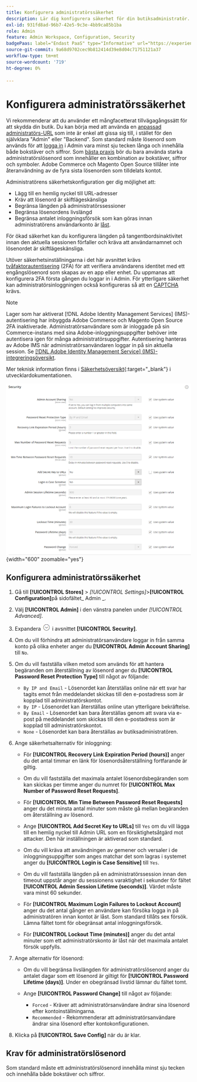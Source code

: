 ```yaml
---
title: Konfigurera administratörssäkerhet
description: Lär dig konfigurera säkerhet för din butiksadministratör.
exl-id: 931fd8ad-96b7-42e5-9c3e-4bb9ca85b1ba
role: Admin
feature: Admin Workspace, Configuration, Security
badgePaas: label="Endast PaaS" type="Informative" url="https://experienceleague.adobe.com/sv/docs/commerce/user-guides/product-solutions" tooltip="Gäller endast Adobe Commerce i molnprojekt (Adobe-hanterad PaaS-infrastruktur) och lokala projekt."
source-git-commit: 9a68d9702cec9b812414d39e8d04c71751121a37
workflow-type: tm+mt
source-wordcount: '719'
ht-degree: 0%

---
```


# Konfigurera administratörssäkerhet

Vi rekommenderar att du använder ett mångfacetterat tillvägagångssätt för att skydda din butik. Du kan börja med att använda en [anpassad administratörs-URL](../stores-purchase/store-urls.md#use-a-custom-admin-url) som inte är enkel att gissa sig till, i stället för den självklara &quot;Admin&quot; eller &quot;Backend&quot;. Som standard måste lösenord som används för att [logga in](../getting-started/admin-signin.md) i Admin vara minst sju tecken långa och innehålla både bokstäver och siffror. Som [bästa praxis](https://experienceleague.adobe.com/docs/commerce-operations/implementation-playbook/best-practices/launch/security-best-practices.html?lang=sv-SE) bör du bara använda starka administratörslösenord som innehåller en kombination av bokstäver, siffror och symboler. Adobe Commerce och Magento Open Source tillåter inte återanvändning av de fyra sista lösenorden som tilldelats kontot.

Administratörens säkerhetskonfiguration ger dig möjlighet att:

- Lägg till en hemlig nyckel till URL-adresser
- Kräv att lösenord är skiftlägeskänsliga
- Begränsa längden på administratörssessioner
- Begränsa lösenordens livslängd
- Begränsa antalet inloggningsförsök som kan göras innan administratörens användarkonto är [låst](permissions-users-all.md#locked-users).

För ökad säkerhet kan du konfigurera längden på tangentbordsinaktivitet innan den aktuella sessionen förfaller och kräva att användarnamnet och lösenordet är skiftlägeskänsliga.

Utöver säkerhetsinställningarna i det här avsnittet krävs [tvåfaktorautentisering](security-two-factor-authentication.md) (2FA) för att verifiera användarens identitet med ett engångslösenord som skapas av en app eller enhet. Du uppmanas att konfigurera 2FA första gången du loggar in i Admin. För ytterligare säkerhet kan administratörsinloggningen också konfigureras så att en [CAPTCHA](security-captcha.md) krävs.

>[!NOTE]
>
>Lager som har aktiverat [!DNL Adobe Identity Management Services] (IMS)-autentisering har inbyggda Adobe Commerce och Magento Open Source 2FA inaktiverade. Administratörsanvändare som är inloggade på sin Commerce-instans med sina Adobe-inloggningsuppgifter behöver inte autentisera igen för många administratörsuppgifter. Autentisering hanteras av Adobe IMS när administratörsanvändaren loggar in på sin aktuella session. Se [[!DNL Adobe Identity Management Service] (IMS)-integreringsöversikt](../getting-started/adobe-ims-integration-overview.md).

Mer teknisk information finns i [Säkerhetsöversikt](https://developer.adobe.com/commerce/php/architecture/basics/security/){:target="_blank"} i utvecklardokumentationen.

![Administratörssäkerhet](../configuration-reference/advanced/assets/admin-security.png){width="600" zoomable="yes"}

## Konfigurera administratörssäkerhet

1. Gå till **[!UICONTROL Stores]** > _[!UICONTROL Settings]_>**[!UICONTROL Configuration]**&#x200B;på sidofältet_ Admin _.

1. Välj **[!UICONTROL Admin]** i den vänstra panelen under _[!UICONTROL Advanced]_.

1. Expandera ![Expansionsväljaren](../assets/icon-display-expand.png) i avsnittet **[!UICONTROL Security]**.

1. Om du vill förhindra att administratörsanvändare loggar in från samma konto på olika enheter anger du **[!UICONTROL Admin Account Sharing]** till `No`.

1. Om du vill fastställa vilken metod som används för att hantera begäranden om återställning av lösenord anger du **[!UICONTROL Password Reset Protection Type]** till något av följande:

   - `By IP and Email` - Lösenordet kan återställas online när ett svar har tagits emot från meddelandet skickas till den e-postadress som är kopplad till administratörskontot.
   - `By IP` - Lösenordet kan återställas online utan ytterligare bekräftelse.
   - `By Email` - Lösenordet kan bara återställas genom att svara via e-post på meddelandet som skickas till den e-postadress som är kopplad till administratörskontot.
   - `None` - Lösenordet kan bara återställas av butiksadministratören.

1. Ange säkerhetsalternativ för inloggning:

   - För **[!UICONTROL Recovery Link Expiration Period (hours)]** anger du det antal timmar en länk för lösenordsåterställning fortfarande är giltig.

   - Om du vill fastställa det maximala antalet lösenordsbegäranden som kan skickas per timme anger du numret för **[!UICONTROL Max Number of Password Reset Requests]**.

   - För **[!UICONTROL Min Time Between Password Reset Requests]** anger du det minsta antal minuter som måste gå mellan begäranden om återställning av lösenord.

   - Ange **[!UICONTROL Add Secret Key to URLs]** till `Yes` om du vill lägga till en hemlig nyckel till Admin URL som en försiktighetsåtgärd mot attacker. Den här inställningen är aktiverad som standard.

   - Om du vill kräva att användningen av gemener och versaler i de inloggningsuppgifter som anges matchar det som lagras i systemet anger du **[!UICONTROL Login is Case Sensitive]** till `Yes`.

   - Om du vill fastställa längden på en administratörssession innan den timeout uppstår anger du sessionens varaktighet i sekunder för fältet **[!UICONTROL Admin Session Lifetime (seconds)]**. Värdet måste vara minst 60 sekunder.

   - För **[!UICONTROL Maximum Login Failures to Lockout Account]** anger du det antal gånger en användare kan försöka logga in på administratören innan kontot är låst. Som standard tillåts sex försök. Lämna fältet tomt för obegränsat antal inloggningsförsök.

   - För **[!UICONTROL Lockout Time (minutes)]** anger du det antal minuter som ett administratörskonto är låst när det maximala antalet försök uppfylls.

1. Ange alternativ för lösenord:

   - Om du vill begränsa livslängden för administratörslösenord anger du antalet dagar som ett lösenord är giltigt för **[!UICONTROL Password Lifetime (days)]**. Under en obegränsad livstid lämnar du fältet tomt.

   - Ange **[!UICONTROL Password Change]** till något av följande:

      - `Forced` - Kräver att administratörsanvändare ändrar sina lösenord efter kontoinställningarna.
      - `Recommended` - Rekommenderar att administratörsanvändare ändrar sina lösenord efter kontokonfigurationen.

1. Klicka på **[!UICONTROL Save Config]** när du är klar.

## Krav för administratörslösenord

Som standard måste ett administratörslösenord innehålla minst sju tecken och innehålla både bokstäver och siffror.
